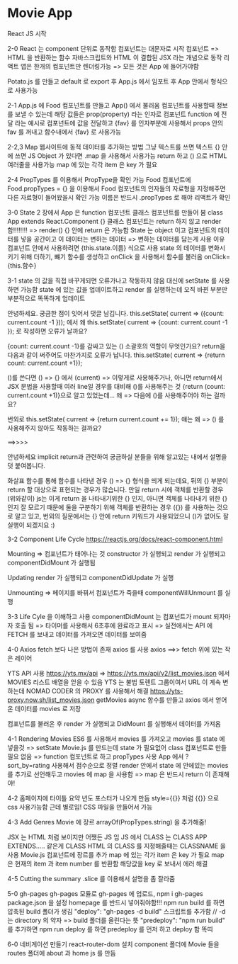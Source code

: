 # Movie App

React JS 시작

2-0
React 는 component 단위로 동작함 컴포넌트는 대문자로 시작
컴포넌트 => HTML 을 반환하는 함수
자바스크립트와 HTML 이 결합된 JSX 라는 개념으로 동작
리액트 앱은 한개의 컴포넌트만 렌더링가능 => 모든 것은 App 에 들어가야함

Potato.js 를 만들고 default 로 export 후 App.js 에서 임포트 후 App 안에서 <Potato /> 형식으로 사용가능

2-1
App.js 에 Food 컴포넌트를 만들고 App() 에서 불러옴
컴포넌트를 사용할때 정보를 보낼 수 있는데 해당 값들은 prop(property) 라는 인자로 컴포넌트 function 에 전달
<Food fav="kimchi"> 라는 예시로 컴포넌트에 값을 전달하고
{fav} 를 인자부분에 사용해서 props 안의 fav 를 꺼내고 함수내에서 {fav} 로 사용가능

2-2,3 Map
웹사이트에 동적 데이터를 추가하는 방법
그냥 텍스트를 쓰면 텍스트 {} 안에 쓰면 JS
Object 가 있다면 .map 을 사용해서 사용가능
return 하고 () 으로 HTML 여러줄을 사용가능
map 에 있는 각각 item 은 key 가 필요

2-4 PropTypes 를 이용해서 PropType을 확인 가능
Food 컴포넌트에 Food.propTypes = {} 을 이용해서 Food 컴포넌트의 인자들의 자료형을 지정해주면 다른 자료형이 들어왔을시 확인 가능
이름은 반드시 .propTypes 로 해야 리액트가 확인

3-0 State
2 장에서 App 은 function 컴포넌트
클래스 컴포넌트를 만들어 봄
class App extends React.Component {}
클래스 컴포넌트는 return 하지 않고 render 함!!!!!!!! => render() {} 안에 return 은 가능함
State 는 object 이고 컴포넌트의 데이터를 넣을 공간이고 이 데이터는 변하는 데이터 => 변하는 데이터를 담는게 사용 이유
컴포넌트 안에서 사용하려면 {this.state.이름} 식으로 사용
state 의 데이터를 변화시키기 위해 더하기, 뺴기 함수를 생성하고 onClick 을 사용해서 함수를 불러옴
onClick={this.함수}

3-1
state 의 값을 직접 바꾸게되면 오류가나고 작동하지 않음 대신에 setState 를 사용하면 가능함
state 에 있는 값을 업데이트하고 render 를 실행하는데 오직 바뀐 부분만 부분적으로 똑똑하게 업데이트

안녕하세요. 궁금한 점이 잇어서 댓글 남깁니다.
this.setState( current => ({count: current.count -1 })); 에서 왜
this.setState( current => {count: current.count -1 }); 로 작성하면 오류가 날까요?

{count: current.count -1}를 감싸고 있는 () 소괄호의 역할이 무엇인가요?
return을 다음과 같이 써주어도 마찬가지로 오류가 납니다.
this.setState( current => {return count: current.count +1});

()를 쓴다면 () => {} 에서 (current) => 이렇게로 사용해주거나, 아니면 return에서 JSX 문법을 사용할때 여러 line일 경우를 대비해 ()를 사용해주는 것 {return (count: current.count +1)}으로 알고 있었는데... 왜 => 다음에 ()를 사용해주어야 하는 걸까요?

번외로
this.setState( current => {return current.count += 1});
얘는 왜 => () 를 사용해주지 않아도 작동하는 걸까요?

==>>>>

안녕하세요 implicit return과 관련하여 궁금하실 분들을 위해 알고있는 내에서 설명을 덧 붙여봅니다.

화살표 함수를 통해 함수를 나타낸 경우
() => {} 형식을 띄게 되는데요,
뒤의 {} 부분이 return 할 대상으로 표현되는 경우가 많습니다.
만일 return 시에 객체를 반환할 경우(위와같이)
js는 이게 return 을 나타내기위한 {} 인지, 아니면 객체를 나타내기 위한 {} 인지 잘 모르기 때문에 둘을 구분하기 위해
객체를 반환하는 경우 ({}) 를 사용하는 것으로 알고 있고, 번외의 질문에서는 {} 안에 return 키워드가 사용되었으니 ()가 없어도 잘 실행이 되겠지요 :)

3-2 Component Life Cycle
https://reactjs.org/docs/react-component.html

Mounting => 컴포넌트가 태어나는 것
constructor 가 실행되고 render 가 실행되고 componentDidMount 가 실행됨

Updating
render 가 실행되고 componentDidUpdate 가 실행

Unmounting => 페이지를 바꿔서 컴포넌트가 죽을때
componentWillUnmount 를 실행

3-3
Life Cyle 을 이해하고 사용
componentDidMount 는 컴포넌트가 mount 되자마자 호출 됨 => 타이머를 사용해서 6초후에 완료라고 표시
=> 실전에서는 API 에 FETCH 를 보내고 데이터를 가져오면 데이터를 보여줌

4-0 Axios
fetch 보다 나은 방법이 존재 axios 를 사용
axios ==>> fetch 위에 있는 작은 레이어

YTS API 사용
https://yts.mx/api
=> https://yts.mx/api/v2/list_movies.json 에서 MOVIES 리스트 배열을 얻을 수 있음
YTS 는 불법 토렌트 그룹이여서 URL 이 계속 변하는데 NOMAD CODER 의 PROXY 를 사용해서 해결
https://yts-proxy.now.sh/list_movies.json
getMovies async 함수를 만들고 axios 에서 얻어온 데이터를 movies 로 저장

컴포넌트를 불러온 후 render 가 실행되고 DidMount 를 실행해서 데이터를 가져옴

4-1 Rendering Movies
ES6 를 사용해서 movies 를 가져오고 movies 를 state 에 넣을것 => setState
Movie.js 를 만드는데 state 가 필요없어 class 컴포넌트로 만들필요 없음 => function 컴포넌트로 하고 propTypes 사용
App 에서 ?sort_by=rating 사용해서 점수순으로 정렬
render 안에서 state 에 안에있는 movies 를 추가로 선언해두고 movies 에 map 을 사용함 => map 은 반드시 return 이 존재해야!

4-2
홈페이지에 타이틀 요약 년도 포스터가 나오게 만듬
style={{}} 처럼 {{}} 으로 css 사용가능함 근데 별로임!
CSS 파일을 만들어서 가능

4-3 Add Genres
Movie 에 장르 arrayOf(PropTypes.string) 을 추가해줌!

JSX 는 HTML 처럼 보이지만 어쨌든 JS 임 JS 에서 CLASS 는 CLASS APP EXTENDS..... 같은게 CLASS
HTML 의 CLASS 를 지정해줄때는 CLASSNAME 을 사용
Movie.js 컴포넌트에 장르를 추가
map 에 있는 각가 item 은 key 가 필요
map 은 현재의 item 과 item number 를 반환함 해당값을 key 로 보내서 에러 해결

4-5 Cutting the summary
.slice 를 이용해서 설명을 좀 잘라줌

5-0 gh-pages
gh-pages 모듈로 gh-pages 에 업로드, npm i gh-pages
package.json 을 설정
homepage 를 반드시 넣어줘야함!!!
npm run build 를 하면 압축된 build 폴더가 생김
"deploy": "gh-pages -d build" 스크립트를 추가함 // -d 는 directory 의 약자 => build 폴더를 올린다는 뜻
"predeploy": "npm run build" 를 추가하면 npm run deploy 를 하면 predeploy 를 먼저 하고 deploy 함 똑띠

6-0 네비게이션 만들기
react-router-dom 설치
component 폴더에 Movie 들을 routes 폴더에 about 과 home js 를 만듬
